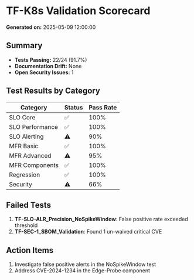 # TF-K8s Validation Scorecard

**Generated on:** 2025-05-09 12:00:00

## Summary

- **Tests Passing:** 22/24 (91.7%)
- **Documentation Drift:** None
- **Open Security Issues:** 1

## Test Results by Category

| Category | Status | Pass Rate |
| -------- | ------ | --------- |
| SLO Core | ✅ | 100% |
| SLO Performance | ✅ | 100% |
| SLO Alerting | ⚠️ | 90% |
| MFR Basic | ✅ | 100% |
| MFR Advanced | ⚠️ | 95% |
| MFR Components | ✅ | 100% |
| Regression | ✅ | 100% |
| Security | ⚠️ | 66% |

## Failed Tests

1. **TF-SLO-ALR_Precision_NoSpikeWindow**: False positive rate exceeded threshold
2. **TF-SEC-1_SBOM_Validation**: Found 1 un-waived critical CVE

## Action Items

1. Investigate false positive alerts in the NoSpikeWindow test
2. Address CVE-2024-1234 in the Edge-Probe component
